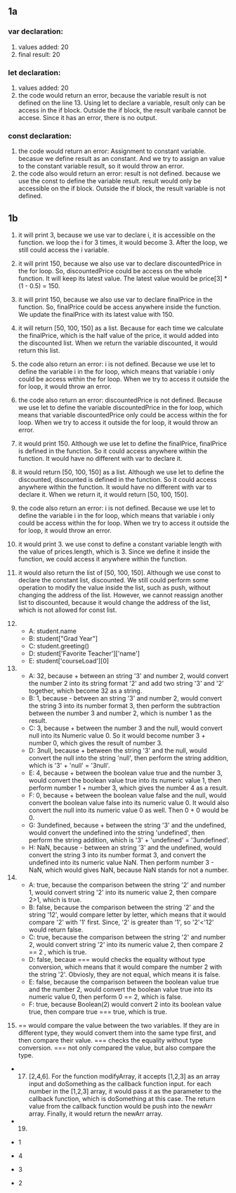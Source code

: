 ## 1a 
### var declaration:
1. values added: 20
2. final result: 20

### let declaration:
1. values added: 20
2.  the code would return an error, because the variable result is not defined on the line 13. Using let to declare a variable, result only can be access in the if block. Outside the if block, the result varibale cannot be accese. Since it has an error, there is no output.

### const declaration:
1. the code would return an error: Assignment to constant variable. becasue we define result as an constant. And we try to assign an value to the constant variable result, so it would throw an error.
2. the code also would return an error: result is not defined. because we use the const to define the variable result. result would only be accessible on the if block. Outside the if block, the result variable is not  defined.

## 1b
1. it will print 3, because we use var to declare i, it is accessible on the function. we loop the i for 3 times, it would become 3. After the loop, we still could access the i variable.
2. it will print 150, because we also use var to declare discountedPrice in the for loop. So, discountedPrice could be access on the whole function. It will keep its latest value. The latest value would be price[3] * (1 - 0.5) = 150.
3. it will print 150, because we also use var to declare finalPrice in the function. So, finalPrice could be access anywhere inside the function. We update the finalPrice with its latest value with 150. 
4. it will return [50, 100, 150] as a list. Because for each time we calculate the finalPrice, which is the half value of the price, it would added into the discounted list. When we return the variable discounted, it would return this list.
5. the code also return an error: i is not defined. Because we use let to define the variable i in the for loop, which means that variable i only could be access within the for loop. When we try to access it outside the for loop, it would throw an error.
6. the code also return an error: discountedPrice is not defined. Because we use let to define the variable discountedPrice in the for loop, which means that variable discountedPrice only could be access within the for loop. When we try to access it outside the for loop, it would throw an error.
7. it would print 150. Although we use let to define the finalPrice, finalPrice is defined in the function. So it could access anywhere within the function. It would have no different with var to declare it.
8. it would return [50, 100, 150] as a list. Although we use let to define the discounted, discounted is defined in the function. So it could access anywhere within the function. It would have no different with var to declare it. When we return it, it would return [50, 100, 150].
9. the code also return an error: i is not defined. Because we use let to define the variable i in the for loop, which means that variable i only could be access within the for loop. When we try to access it outside the for loop, it would throw an error.
10. it would print 3. we use const to define a constant variable length with the value of prices.length, which is 3. Since we define it inside the function, we could access it anywhere within the function.
11. it would also return the list of [50, 100, 150]. Although we use const to declare the constant list, discounted. We still could perform some operation to modify the value inside the list, such as push, without changing the address of the list. However, we cannot reassign another list to discounted, because it would change the address of the list, which is not allowed for const list.
12. * A: student.name
    * B: student["Grad Year"]
    * C: student.greeting()
    * D: student['Favorite Teacher']['name']
    * E: student['courseLoad'][0]

13. * A: 32, because + between an string '3' and number 2, would convert the number 2 into its string format '2' and add two string '3' and '2' together, which become 32 as a string.
    * B: 1, because - between an string '3' and number 2, would convert the string 3 into its number format 3, then perform the subtraction between the number 3 and number 2, which is number 1 as the result.
    * C: 3, because +  between the number 3 and the null, would convert null into its Numeric value 0. So it would become number 3 + number 0, which gives the result of number 3.
    * D: 3null, because + between the string '3' and the null, would convert the null into the string 'null', then perform the string addition, which is '3' + 'null' = '3null'.
    * E: 4, because + between the boolean value true and the number 3, would convert the boolean value true into its numeric value 1, then perform number 1 + number 3, which gives the number 4 as a result.
    * F: 0, because + between the boolean value false and the null, would convert the boolean value false into its numeric value 0. It would also convert the null into its numeric value 0 as well. Then 0 + 0 would be 0. 
    * G: 3undefined, because + between the string '3' and the undefined, would convert the undefined into the string 'undefined', then perform the string addition, which is '3' + 'undefined' = '3undefined'.
    * H: NaN, because - between an string '3' and the undefined, would convert the string 3 into its number format 3, and convert the undefined into its numeric value NaN. Then perform number 3 - NaN, which would gives NaN, because NaN stands for not a number. 

14. * A: true, because the comparison between the string '2' and number 1, would convert string '2' into its numeric value 2, then compare 2>1, which is true.
    * B: false, because the comparison between the string '2' and the string '12', would compare letter by letter, which means that it would compare '2' with '1' first. Since, '2' is greater than '1', so '2'<'12' would return false.
    * C: true,  because the comparison between the string '2' and number 2, would convert string '2' into its numeric value 2, then compare 2 == 2 , which is true.
    * D: false, becaue === would checks the equality without type conversion, which means that it would compare the number 2 with the string '2'. Obviosly, they are not equal, which means it is false. 
    * E: false, because the comparison between the boolean value true and the number 2, would convert the boolean value true into its numeric value 0, then perform 0 == 2, which is false.
    * F: true, because Boolean(2) would convert 2 into its boolean value true, then compare true === true, which is true.

15. == would compare the value between the two variables. If they are in different type, they would convert them into the same type first, and then compare their value. === checks the equality without type conversion. === not only compared the value, but also compare the type. 


- 17. [2,4,6].  For the function modifyArray, it accepts [1,2,3] as an array input and doSomething as the callback function input. for each number in the [1,2,3] array, it would pass it as the parameter to the callback function, which is doSomething at this case. The return value from the callback function would be push into the newArr array. Finally, it would return the newArr array.

- 19. 
- 1
- 4
- 3
- 2


